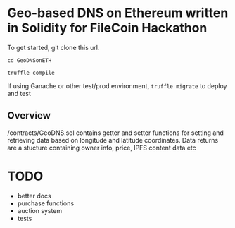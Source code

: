 # Geo-based DNS on Ethereum written in Solidity for FileCoin Hackathon

To get started, git clone this url.

`cd GeoDNSonETH`

`truffle compile`

If using Ganache or other test/prod environment, `truffle migrate` to deploy and test


## Overview

/contracts/GeoDNS.sol contains getter and setter functions for setting and retrieving data based on longitude and latitude coordinates. Data returns are a stucture containing owner info, price, IPFS content data etc  

# TODO

- better docs
- purchase functions
- auction system
- tests

